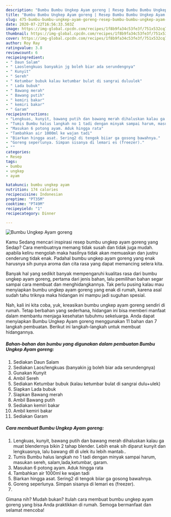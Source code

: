```yaml
---
description: "Bumbu Bumbu Ungkep Ayam goreng | Resep Bumbu Bumbu Ungkep Ayam goreng Yang Enak Dan Mudah"
title: "Bumbu Bumbu Ungkep Ayam goreng | Resep Bumbu Bumbu Ungkep Ayam goreng Yang Enak Dan Mudah"
slug: 475-bumbu-bumbu-ungkep-ayam-goreng-resep-bumbu-bumbu-ungkep-ayam-goreng-yang-enak-dan-mudah
date: 2020-07-22T16:56:33.503Z
image: https://img-global.cpcdn.com/recipes/1f8b9fa34c53fe3f/751x532cq70/bumbu-ungkep-ayam-goreng-foto-resep-utama.jpg
thumbnail: https://img-global.cpcdn.com/recipes/1f8b9fa34c53fe3f/751x532cq70/bumbu-ungkep-ayam-goreng-foto-resep-utama.jpg
cover: https://img-global.cpcdn.com/recipes/1f8b9fa34c53fe3f/751x532cq70/bumbu-ungkep-ayam-goreng-foto-resep-utama.jpg
author: Roy Ray
ratingvalue: 3.8
reviewcount: 6
recipeingredient:
- " Daun Salam"
- " Laoslengkuas banyakin jg boleh biar ada serundengnya"
- " Kunyit"
- " Sereh"
- " Ketumbar bubuk kalau ketumbar bulat di sangrai duluulek"
- " Lada bubuk"
- " Bawang merah"
- " Bawang putih"
- " kemiri bakar"
- " kemiri bakar"
- " Garam"
recipeinstructions:
- "Lengkuas, kunyit, bawang putih dan bawang merah dihaluskan kalau ga muat blendernya bikin 2 tahap blender. Lebih enak sih diparut kunyit dan lengkuasnya, lalu bawang dll di ulek itu lebih mantab.."
- "Tumis Bumbu halus langkah no 1 tadi dengan minyak sampai harum, masukan sereh, salam,lada,ketumbar, garam."
- "Masukan 6 potong ayam. Aduk hingga rata"
- "Tambahkan air 1000ml ke wajan tadi"
- "Biarkan hingga asat. Sering2 di tengok biiar ga gosong bawahnya."
- "Goreng seperlunya. Simpan sisanya di lemari es (freezer)."
- ""
categories:
- Resep
tags:
- bumbu
- ungkep
- ayam

katakunci: bumbu ungkep ayam 
nutrition: 174 calories
recipecuisine: Indonesian
preptime: "PT35M"
cooktime: "PT49M"
recipeyield: "1"
recipecategory: Dinner

---
```



![Bumbu Ungkep Ayam goreng](https://img-global.cpcdn.com/recipes/1f8b9fa34c53fe3f/751x532cq70/bumbu-ungkep-ayam-goreng-foto-resep-utama.jpg)

Kamu Sedang mencari inspirasi resep bumbu ungkep ayam goreng yang Sedap? Cara membuatnya memang tidak susah dan tidak juga mudah. apabila keliru mengolah maka hasilnya tidak akan memuaskan dan justru cenderung tidak enak. Padahal bumbu ungkep ayam goreng yang enak harusnya sih punya aroma dan cita rasa yang dapat memancing selera kita.



Banyak hal yang sedikit banyak mempengaruhi kualitas rasa dari bumbu ungkep ayam goreng, pertama dari jenis bahan, lalu pemilihan bahan segar sampai cara membuat dan menghidangkannya. Tak perlu pusing kalau mau menyiapkan bumbu ungkep ayam goreng yang enak di rumah, karena asal sudah tahu triknya maka hidangan ini mampu jadi suguhan spesial.


Nah, kali ini kita coba, yuk, kreasikan bumbu ungkep ayam goreng sendiri di rumah. Tetap berbahan yang sederhana, hidangan ini bisa memberi manfaat dalam membantu menjaga kesehatan tubuhmu sekeluarga. Anda dapat menyiapkan Bumbu Ungkep Ayam goreng menggunakan 11 bahan dan 7 langkah pembuatan. Berikut ini langkah-langkah untuk membuat hidangannya.

<!--inarticleads1-->

##### Bahan-bahan dan bumbu yang digunakan dalam pembuatan Bumbu Ungkep Ayam goreng:

1. Sediakan  Daun Salam
1. Sediakan  Laos/lengkuas (banyakin jg boleh biar ada serundengnya)
1. Gunakan  Kunyit
1. Ambil  Sereh
1. Sediakan  Ketumbar bubuk (kalau ketumbar bulat di sangrai dulu+ulek)
1. Siapkan  Lada bubuk
1. Siapkan  Bawang merah
1. Ambil  Bawang putih
1. Sediakan  kemiri bakar
1. Ambil  kemiri bakar
1. Sediakan  Garam




<!--inarticleads2-->

##### Cara membuat Bumbu Ungkep Ayam goreng:

1. Lengkuas, kunyit, bawang putih dan bawang merah dihaluskan kalau ga muat blendernya bikin 2 tahap blender. Lebih enak sih diparut kunyit dan lengkuasnya, lalu bawang dll di ulek itu lebih mantab..
1. Tumis Bumbu halus langkah no 1 tadi dengan minyak sampai harum, masukan sereh, salam,lada,ketumbar, garam.
1. Masukan 6 potong ayam. Aduk hingga rata
1. Tambahkan air 1000ml ke wajan tadi
1. Biarkan hingga asat. Sering2 di tengok biiar ga gosong bawahnya.
1. Goreng seperlunya. Simpan sisanya di lemari es (freezer).
1. 




Gimana nih? Mudah bukan? Itulah cara membuat bumbu ungkep ayam goreng yang bisa Anda praktikkan di rumah. Semoga bermanfaat dan selamat mencoba!
